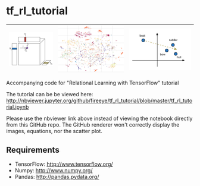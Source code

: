 tf_rl_tutorial
===================

| ![tf](pics/tf1_small.png) | ![tsne](pics/tsne_small.png) | ![transe](pics/transe2.png) |
| ------------------------- | ---------------------------- | --------------------------- |

Accompanying code for "Relational Learning with TensorFlow" tutorial

The tutorial can be be viewed here: http://nbviewer.jupyter.org/github/fireeye/tf_rl_tutorial/blob/master/tf_rl_tutorial.ipynb

Please use the nbviewer link above instead of viewing the notebook directly from this GitHub repo. The GitHub renderer won't correctly display the images, equations, nor the scatter plot.

## Requirements
* TensorFlow: http://www.tensorflow.org/
* Numpy: http://www.numpy.org/
* Pandas: http://pandas.pydata.org/
